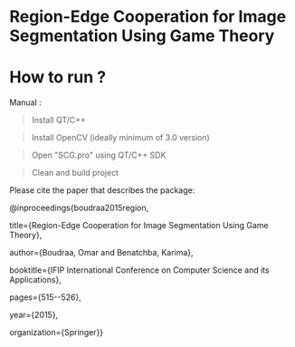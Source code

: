 # Region-Edge Cooperation for Image Segmentation Using Game Theory

# How to run ?

Manual :

> Install QT/C++

> Install OpenCV (ideally minimum of 3.0 version)

> Open "SCG.pro" using QT/C++ SDK

> Clean and build project

Please cite the paper that describes the package:

@inproceedings{boudraa2015region,

  title={Region-Edge Cooperation for Image Segmentation Using Game Theory},
  
  author={Boudraa, Omar and Benatchba, Karima},
  
  booktitle={IFIP International Conference on Computer Science and its Applications},
  
  pages={515--526},
  
  year={2015},
  
  organization={Springer}}
